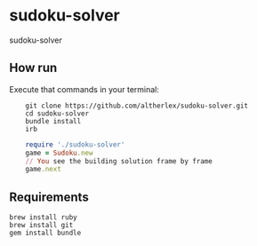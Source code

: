 # sudoku-solver
sudoku-solver

## How run

Execute that commands in your terminal:

```shell
    git clone https://github.com/altherlex/sudoku-solver.git
    cd sudoku-solver
    bundle install
    irb
```
```ruby
    require './sudoku-solver'
    game = Sudoku.new
    // You see the building solution frame by frame
    game.next
```

## Requirements

    brew install ruby
    brew install git
    gem install bundle
